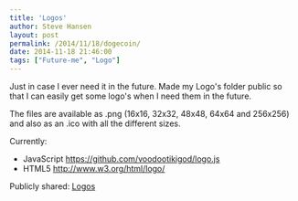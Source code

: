 ```yaml
---
title: 'Logos'
author: Steve Hansen
layout: post
permalink: /2014/11/18/dogecoin/
date: 2014-11-18 21:46:00
tags: ["Future-me", "Logo"]
---
```

Just in case I ever need it in the future.
Made my Logo's folder public so that I can easily get some logo's when I need them in the future.

The files are available as .png (16x16, 32x32, 48x48, 64x64 and 256x256) and also as an .ico with all the different sizes.

Currently:

- JavaScript <https://github.com/voodootikigod/logo.js>
- HTML5 <http://www.w3.org/html/logo/>

Publicly shared: [Logos](http://1drv.ms/1qTgl4L)